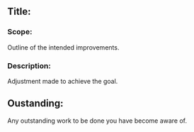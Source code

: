 ## Title: 

### Scope:
Outline of the intended improvements.

### Description:
Adjustment made to achieve the goal.

## Oustanding:
Any outstanding work to be done you have become aware of.
